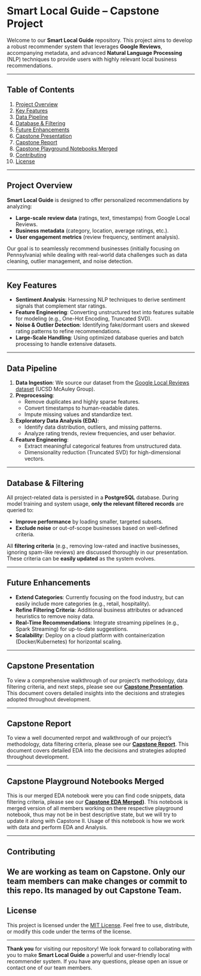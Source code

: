 # Smart Local Guide – Capstone Project

Welcome to our **Smart Local Guide** repository. This project aims to develop a robust recommender system that leverages **Google Reviews**, accompanying metadata, and advanced **Natural Language Processing** (NLP) techniques to provide users with highly relevant local business recommendations.

---

## Table of Contents
1. [Project Overview](#project-overview)  
2. [Key Features](#key-features)  
3. [Data Pipeline](#data-pipeline)  
4. [Database & Filtering](#database--filtering)  
5. [Future Enhancements](#future-enhancements)  
6. [Capstone Presentation](#capstone-presentation)  
7. [Capstone Report](#capstone-report)  
7. [Capstone Playground Notebooks Merged](#capstone-playground-notebooks-merged)  
8. [Contributing](#contributing)  
9. [License](#license)

---

## Project Overview
**Smart Local Guide** is designed to offer personalized recommendations by analyzing:
- **Large-scale review data** (ratings, text, timestamps) from Google Local Reviews.  
- **Business metadata** (category, location, average ratings, etc.).  
- **User engagement metrics** (review frequency, sentiment analysis).  

Our goal is to seamlessly recommend businesses (initially focusing on Pennsylvania) while dealing with real-world data challenges such as data cleaning, outlier management, and noise detection.

---

## Key Features
- **Sentiment Analysis**: Harnessing NLP techniques to derive sentiment signals that complement star ratings.  
- **Feature Engineering**: Converting unstructured text into features suitable for modeling (e.g., One-Hot Encoding, Truncated SVD).  
- **Noise & Outlier Detection**: Identifying fake/dormant users and skewed rating patterns to refine recommendations.  
- **Large-Scale Handling**: Using optimized database queries and batch processing to handle extensive datasets.  

---

## Data Pipeline
1. **Data Ingestion**: We source our dataset from the [Google Local Reviews dataset](https://cseweb.ucsd.edu/~jmcauley/datasets.html) (UCSD McAuley Group).  
2. **Preprocessing**:  
   - Remove duplicates and highly sparse features.  
   - Convert timestamps to human-readable dates.  
   - Impute missing values and standardize text.  
3. **Exploratory Data Analysis (EDA)**:  
   - Identify data distribution, outliers, and missing patterns.  
   - Analyze rating trends, review frequencies, and user behavior.  
4. **Feature Engineering**:  
   - Extract meaningful categorical features from unstructured data.  
   - Dimensionality reduction (Truncated SVD) for high-dimensional vectors.  

---

## Database & Filtering
All project-related data is persisted in a **PostgreSQL** database. During model training and system usage, **only the relevant filtered records** are queried to:
- **Improve performance** by loading smaller, targeted subsets.  
- **Exclude noise** or out-of-scope businesses based on well-defined criteria.  

All **filtering criteria** (e.g., removing low-rated and inactive businesses, ignoring spam-like reviews) are discussed thoroughly in our presentation. These criteria can be **easily updated** as the system evolves.

---


## Future Enhancements
- **Extend Categories**: Currently focusing on the food industry, but can easily include more categories (e.g., retail, hospitality).  
- **Refine Filtering Criteria**: Additional business attributes or advanced heuristics to remove noisy data.  
- **Real-Time Recommendations**: Integrate streaming pipelines (e.g., Spark Streaming) for up-to-date suggestions.  
- **Scalability**: Deploy on a cloud platform with containerization (Docker/Kubernetes) for horizontal scaling.

---

## Capstone Presentation
To view a comprehensive walkthrough of our project’s methodology, data filtering criteria, and next steps, please see our **[Capstone Presentation](https://docs.google.com/presentation/d/13t4itNW0MNPbDdH4nBo2e_Wpl3p4tFpvn1CFQEFywoQ/)**. This document covers detailed insights into the decisions and strategies adopted throughout development.

---


## Capstone Report
To view a well documented rerpot and  walkthrough of our project’s methodology, data filtering criteria, please see our **[Capstone Report](https:/github.com/RushikeshGholap/Capstone-Google-Maps-Recommender/blob/main/Presentation%26Reports/Exploratory%20Data%20Analysis%20Report%20G9-The%20Eagles.pdf)**. This document covers detailed EDA into the decisions and strategies adopted throughout development.

---


## Capstone Playground Notebooks Merged
This is our merged EDA notebook were you can find code snippets, data filtering criteria, please see our **[Capstone EDA Merged](https://github.com/RushikeshGholap/Capstone-Google-Maps-Recommender/blob/main/Main_Cleaning_dumping_%26_EDA_merged.ipynb))**. This notebook is merged version of all members working on there respective playground notebook, thus may not be in best descriptive state, but we will try to update it along with Capstone II. Usage of this notebook is how we work with data and perform EDA and Analysis. 

---

## Contributing
We are working as team on Capstone. Only our team members can make changes or commit to this repo. Its managed by out Capstone Team.
---

## License
This project is licensed under the [MIT License](LICENSE). Feel free to use, distribute, or modify this code under the terms of the license.

---

**Thank you** for visiting our repository! We look forward to collaborating with you to make **Smart Local Guide** a powerful and user-friendly local recommender system. If you have any questions, please open an issue or contact one of our team members.
